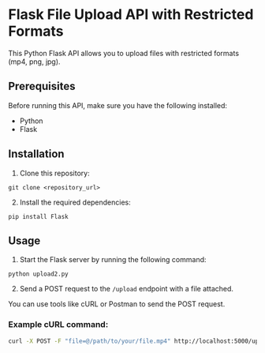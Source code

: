 # Flask File Upload API with Restricted Formats

This Python Flask API allows you to upload files with restricted formats (mp4, png, jpg).

## Prerequisites

Before running this API, make sure you have the following installed:

- Python
- Flask

## Installation

1. Clone this repository:

```
git clone <repository_url>
```

2. Install the required dependencies:
```
pip install Flask
```


## Usage

1. Start the Flask server by running the following command:
```
python upload2.py
```


2. Send a POST request to the `/upload` endpoint with a file attached.

You can use tools like cURL or Postman to send the POST request.

### Example cURL command:

```bash
curl -X POST -F "file=@/path/to/your/file.mp4" http://localhost:5000/upload
```